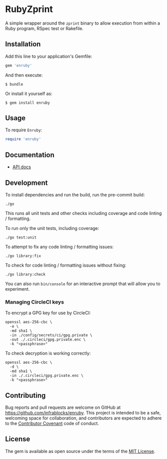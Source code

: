 # RubyZprint

A simple wrapper around the `zprint` binary to allow execution from within
a Ruby program, RSpec test or Rakefile.

## Installation

Add this line to your application's Gemfile:

```ruby
gem 'enruby'
```

And then execute:

    $ bundle

Or install it yourself as:

    $ gem install enruby

## Usage

To require `Enruby`:

```ruby
require 'enruby'
```

## Documentation

* [API docs](https://infrablocks.github.io/enruby/index.html)

## Development

To install dependencies and run the build, run the pre-commit build:

```shell
./go
```

This runs all unit tests and other checks including coverage and code linting /
formatting.

To run only the unit tests, including coverage:

```shell
./go test:unit
```

To attempt to fix any code linting / formatting issues:

```shell
./go library:fix
```

To check for code linting / formatting issues without fixing:

```shell
./go library:check
```

You can also run `bin/console` for an interactive prompt that will allow you to
experiment.

### Managing CircleCI keys

To encrypt a GPG key for use by CircleCI:

```shell
openssl aes-256-cbc \
  -e \
  -md sha1 \
  -in ./config/secrets/ci/gpg.private \
  -out ./.circleci/gpg.private.enc \
  -k "<passphrase>"
```

To check decryption is working correctly:

```shell
openssl aes-256-cbc \
  -d \
  -md sha1 \
  -in ./.circleci/gpg.private.enc \
  -k "<passphrase>"
```

## Contributing

Bug reports and pull requests are welcome on GitHub at
https://github.com/infrablocks/enruby. This project is intended to be a
safe, welcoming space for collaboration, and contributors are expected to adhere
to the [Contributor Covenant](http://contributor-covenant.org) code of conduct.

## License

The gem is available as open source under the terms of the
[MIT License](http://opensource.org/licenses/MIT).
